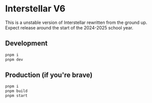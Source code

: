 # Interstellar V6

This is a unstable version of Interstellar rewritten from the ground up. Expect release around the start of the 2024-2025 school year.

## Development

```sh
pnpm i
pnpm dev
```

## Production (if you're brave)

```sh
pnpm i
pnpm build
pnpm start
```
